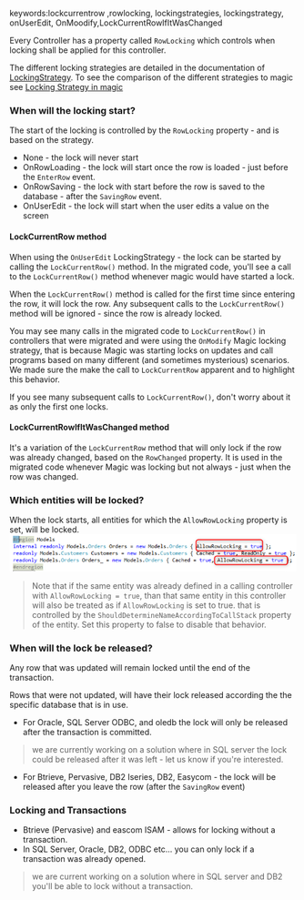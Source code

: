keywords:lockcurrentrow ,rowlocking, lockingstrategies, lockingstrategy, onUserEdit, OnMoodify,LockCurrentRowIfItWasChanged

Every Controller has a property called `RowLocking` which controls when locking shall be applied for this controller.

The different locking strategies are detailed in the documentation of [LockingStrategy](/reference/html/T_Firefly_Box_LockingStrategy.htm).
To see the comparison of the different strategies to magic see [Locking Strategy in magic](locking-strategy.html)


### When will the locking start?
The start of the locking is controlled by the `RowLocking` property - and is based on the strategy.
* None - the lock will never start
* OnRowLoading - the lock will start once the row is loaded - just before the `EnterRow` event.
* OnRowSaving - the lock with start before the row is saved to the database - after the `SavingRow` event.
* OnUserEdit - the lock will start when the user edits a value on the screen

#### LockCurrentRow method
When using the `OnUserEdit` LockingStrategy - the lock can be started by calling the `LockCurrentRow()` method.
In the migrated code, you'll see a call to the `LockCurrentRow()` method whenever magic would have started a lock.

When the `LockCurrentRow()` method is called for the first time since entering the row, it will lock the row. Any subsequent calls to the `LockCurrentRow()` method will be ignored - since the row is already locked.

You may see many calls in the migrated code to `LockCurrentRow()` in controllers that were migrated and were using the `OnModify` Magic locking strategy, that is because Magic was starting locks on updates and call programs based on many different (and sometimes mysterious) scenarios.
We made sure the make the call to `LockCurrentRow` apparent and to highlight this behavior.

If you see many subsequent calls to `LockCurrentRow()`, don't worry about it as only the first one locks.

#### LockCurrentRowIfItWasChanged method
It's a variation of the `LockCurrentRow` method that will only lock if the row was already changed, based on the `RowChanged` property.
It is used in the migrated code whenever Magic was locking but not always - just when the row was changed.

### Which entities will be locked?
When the lock starts, all entities for which the `AllowRowLocking` property is set, will be locked.
![Allow Row Locking](allow-row-locking.png)

> Note that if the same entity was already defined in a calling controller with `AllowRowLocking = true`, than that same entity in this controller will also be treated as if `AllowRowLocking` is set to true.
that is controlled by the `ShouldDetermineNameAccordingToCallStack` property of the entity. Set this property to false to disable that behavior.


### When will the lock be released?
Any row that was updated will remain locked until the end of the transaction.

Rows that were not updated, will have their lock released according the the specific database that is in use.
* For Oracle, SQL Server ODBC, and oledb the lock will only be released after the transaction is committed. 
> we are currently working on a solution where in SQL server the lock could be released after it was left - let us know if you're interested.
* For Btrieve, Pervasive, DB2 Iseries, DB2, Easycom - the lock will be released after you leave the row (after the `SavingRow` event)

### Locking and Transactions
* Btrieve (Pervasive) and eascom ISAM - allows for locking without a transaction.
* In SQL Server, Oracle, DB2, ODBC etc... you can only lock if a transaction was already opened.
> we are current working on a solution where in SQL server and DB2 you'll be able to lock without a transaction.
